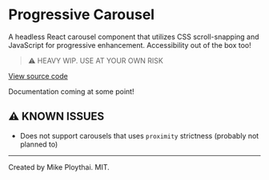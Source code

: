 # Progressive Carousel

A headless React carousel component that utilizes CSS scroll-snapping and JavaScript for progressive enhancement. Accessibility out of the box too!

> ⚠️ HEAVY WIP. USE AT YOUR OWN RISK

[View source code](https://github.com/mikeploythai/progressive-carousel/tree/main/src/components/carousel)

Documentation coming at some point!

## ⚠️ KNOWN ISSUES

- Does not support carousels that uses `proximity` strictness (probably not planned to)

---

Created by Mike Ploythai. MIT.
